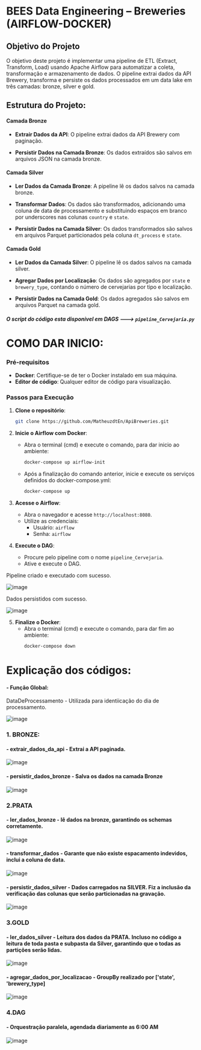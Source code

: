 # BEES Data Engineering – Breweries (AIRFLOW-DOCKER)

## Objetivo do Projeto

O objetivo deste projeto é implementar uma pipeline de ETL (Extract, Transform, Load) usando Apache Airflow para automatizar a coleta, transformação e armazenamento de dados. O pipeline extrai dados da API Brewery, transforma e persiste os dados processados em um data lake em três camadas: bronze, silver e gold.

## Estrutura do Projeto:

#### Camada Bronze
- **Extrair Dados da API**: O pipeline extrai dados da API Brewery com paginação.

- **Persistir Dados na Camada Bronze**: Os dados extraídos são salvos em arquivos JSON na camada bronze.

#### Camada Silver
- **Ler Dados da Camada Bronze**: A pipeline lê os dados salvos na camada bronze.

- **Transformar Dados**: Os dados são transformados, adicionando uma coluna de data de processamento e substituindo espaços em branco por underscores nas colunas `country` e `state`.

- **Persistir Dados na Camada Silver**: Os dados transformados são salvos em arquivos Parquet particionados pela coluna `dt_process` e `state`.

#### Camada Gold
- **Ler Dados da Camada Silver**: O pipeline lê os dados salvos na camada silver.

- **Agregar Dados por Localização**: Os dados são agregados por `state` e `brewery_type`, contando o número de cervejarias por tipo e localização.

- **Persistir Dados na Camada Gold**: Os dados agregados são salvos em arquivos Parquet na camada gold.


##### O script do código esta disponivel em DAGS ---> `pipeline_Cervejaria.py`

# COMO DAR INICIO:



### Pré-requisitos

- **Docker**: Certifique-se de ter o Docker instalado em sua máquina.
- **Editor de código**: Qualquer editor de código para visualização.
### Passos para Execução

1. **Clone o repositório**:
    ```sh
    git clone https://github.com/MatheuzdtEn/ApiBreweries.git
    
    ```
2. **Inicie o Airflow com Docker**:
    - Abra o terminal (cmd) e execute o comando, para dar inicio ao ambiente:
      ```sh
      docker-compose up airflow-init
      ```
    - Após a finalização do comando anterior, inicie e execute os serviços definidos do docker-compose.yml:
      ```sh
      docker-compose up
      ```

3. **Acesse o Airflow**:
    - Abra o navegador e acesse `http://localhost:8080`.
    - Utilize as credenciais:
        - Usuário: `airflow`
        - Senha: `airflow`

4. **Execute o DAG**:
    - Procure pelo pipeline com o nome `pipeline_Cervejaria`.
    - Ative e execute o DAG.
      
Pipeline criado e executado com sucesso.

![image](https://github.com/MatheuzdtEn/ApiBreweries/assets/106482156/ca7b8580-88de-40e3-9531-1da3e4352644)



Dados persistidos com sucesso.

![image](https://github.com/MatheuzdtEn/ApiBreweries/assets/106482156/db01f00c-478d-49bb-95e9-b7aa657a5f71)




5. **Finalize o Docker**:
    - Abra o terminal (cmd) e execute o comando, para dar fim ao ambiente:
      ```sh
      docker-compose down
      ```

# Explicação dos códigos:

#### - Função Global:
DataDeProcessamento - Utilizada para identiicação do dia de processamento.

![image](https://github.com/MatheuzdtEn/ApiBreweries/assets/106482156/193946e6-3ba0-455c-b898-64142b57d96e)


### 1. BRONZE:
#### - extrair_dados_da_api - Extrai a API paginada.
![image](https://github.com/MatheuzdtEn/ApiBreweries/assets/106482156/3c0d61b1-073c-41e4-8e51-58e844feef25)


#### - persistir_dados_bronze - Salva os dados na camada Bronze
![image](https://github.com/MatheuzdtEn/ApiBreweries/assets/106482156/02c42115-a8da-440f-b043-ead5682a6d51)

### 2.PRATA
#### - ler_dados_bronze - lê dados na bronze, garantindo os schemas corretamente.

![image](https://github.com/MatheuzdtEn/ApiBreweries/assets/106482156/7e215326-9c6e-45a1-80ab-00365eab8708)

#### - transformar_dados - Garante que não existe espacamento indevidos, inclui a coluna de data.
![image](https://github.com/MatheuzdtEn/ApiBreweries/assets/106482156/d84f79f0-f8ae-47be-ba1d-b219376bc195)

#### - persistir_dados_silver - Dados carregados na SILVER. Fiz a inclusão da verificação das colunas que serão particionadas na gravação.
![image](https://github.com/MatheuzdtEn/ApiBreweries/assets/106482156/a7cb69e4-84bd-4ee1-be8d-841e29a57196)

### 3.GOLD
#### - ler_dados_silver - Leitura dos dados da PRATA. Incluso no código a leitura de toda pasta e subpasta da Silver, garantindo que o todas as partições serão lidas.
![image](https://github.com/MatheuzdtEn/ApiBreweries/assets/106482156/1e055eed-927c-4165-b925-3e40f9a2e3fa)

#### - agregar_dados_por_localizacao - GroupBy realizado por ['state', 'brewery_type]
![image](https://github.com/MatheuzdtEn/ApiBreweries/assets/106482156/5c04c02e-7257-43d1-8d39-f9930971f719)

### 4.DAG 
#### - Orquestração paralela, agendada diariamente as 6:00 AM
![image](https://github.com/MatheuzdtEn/ApiBreweries/assets/106482156/016c5347-3ca5-4bdf-b42d-c2a61e316d9b)







   


